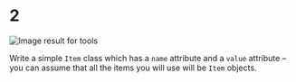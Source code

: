 # 2

![Image result for tools](https://soldbyres.b-cdn.net/wp-content/uploads/2018/08/000-1068x534.jpg)

Write a simple `Item` class which has a `name` attribute and a `value` attribute – you can assume that all the items you will use will be `Item` objects.

